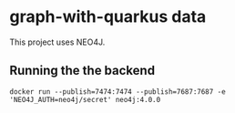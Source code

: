# graph-with-quarkus data

This project uses NEO4J.

## Running the the backend

```shell script
docker run --publish=7474:7474 --publish=7687:7687 -e 'NEO4J_AUTH=neo4j/secret' neo4j:4.0.0
```
